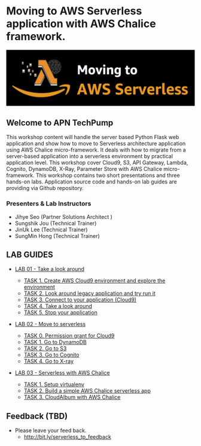 # Moving to AWS Serverless application with AWS Chalice framework.
<img src="lab-guide/images/Serverless-logo-github.png" width=640>

## Welcome to APN TechPump ##
This workshop content will handle the server based Python Flask web application and show how to move to Serverless architecture application using AWS Chalice micro-framework. It deals with how to migrate from a server-based application into a serverless environment by practical application level. This workshop cover Cloud9, S3, API Gateway, Lambda, Cognito, DynamoDB, X-Ray, Parameter Store with AWS Chalice micro-framework. This workshop contains two short presentations and three hands-on labs. Application source code and hands-on lab guides are providing via Github repository.

### Presenters & Lab Instructors
 * Jihye Seo (Partner Solutions Architect )
 * Sungshik Jou (Technical Trainer)
 * JinUk Lee (Technical Trainer)
 * SungMin Hong (Technical Trainer)


## LAB GUIDES
* [LAB 01 - Take a look around](lab-guide/LAB01.md)
	* [TASK 1. Create AWS Cloud9 environment and explore the environment](lab-guide/LAB01.md#task-1-create-aws-cloud9-environment-and-explore-the-environment)
	* [TASK 2. Look around legacy application and try run it](lab-guide/LAB01.md#task-2-look-around-legacy-application-and-try-run-it)
	* [TASK 3. Connect to your application (Cloud9)](lab-guide/LAB01.md#task-3-optional-task-connect-to-your-application-ssh-tunneling)
	* [TASK 4. Take a look around](lab-guide/LAB01.md#task-4-take-a-look-around)
	* [TASK 5. Stop your application](lab-guide/LAB01.md#task-5-stop-your-application)
	
* [LAB 02 - Move to serverless](lab-guide/LAB02.md)
	* [TASK 0. Permission grant for Cloud9](lab-guide/LAB02.md#task-0-permission-grant-for-cloud9)
	* [TASK 1. Go to DynamoDB](lab-guide/LAB02.md#task-1-go-to-dynamodb)
	* [TASK 2. Go to S3](lab-guide/LAB02.md#task-2-go-to-s3)
	* [TASK 3. Go to Cognito](lab-guide/LAB02.md#task-2-go-to-s3)
	* [TASK 4. Go to X-ray](lab-guide/LAB02.md#task-2-go-to-s3)

* [LAB 03 - Serverless with AWS Chalice](lab-guide/LAB03.md)
	* [TASK 1. Setup virtualenv](lab-guide/LAB03.md#task-1--seyup-virtualenv)
	* [TASK 2. Build a simple AWS Chalice serverless app](lab-guide/LAB03.md#task-2--build-a-simple-aws-chalice-serverless-app)
	* [TASK 3. CloudAlbum with AWS Chalice](lab-guide/LAB03.md#task-3--cloudalbum-with-aws-chalice)


## Feedback (TBD)
* Please leave your feed back.
  * http://bit.ly/serverless_tp_feedback 
